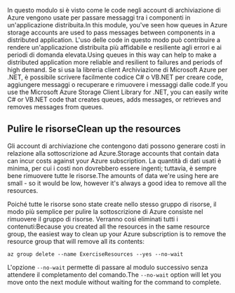 <span data-ttu-id="0863d-101">In questo modulo si è visto come le code negli account di archiviazione di Azure vengono usate per passare messaggi tra i componenti in un'applicazione distribuita.</span><span class="sxs-lookup"><span data-stu-id="0863d-101">In this module, you've seen how queues in Azure storage accounts are used to pass messages between components in a distributed application.</span></span> <span data-ttu-id="0863d-102">L'uso delle code in questo modo può contribuire a rendere un'applicazione distribuita più affidabile e resiliente agli errori e ai periodi di domanda elevata.</span><span class="sxs-lookup"><span data-stu-id="0863d-102">Using queues in this way can help to make a distributed application more reliable and resilient to failures and periods of high demand.</span></span> <span data-ttu-id="0863d-103">Se si usa la libreria client Archiviazione di Microsoft Azure per .NET, è possibile scrivere facilmente codice C# o VB.NET per creare code, aggiungere messaggi o recuperare e rimuovere i messaggi dalle code.</span><span class="sxs-lookup"><span data-stu-id="0863d-103">If you use the Microsoft Azure Storage Client Library for .NET, you can easily write C# or VB.NET code that creates queues, adds messages, or retrieves and removes messages from queues.</span></span>

## <a name="clean-up-the-resources"></a><span data-ttu-id="0863d-104">Pulire le risorse</span><span class="sxs-lookup"><span data-stu-id="0863d-104">Clean up the resources</span></span>

<span data-ttu-id="0863d-105">Gli account di archiviazione che contengono dati possono generare costi in relazione alla sottoscrizione ad Azure.</span><span class="sxs-lookup"><span data-stu-id="0863d-105">Storage accounts that contain data can incur costs against your Azure subscription.</span></span> <span data-ttu-id="0863d-106">La quantità di dati usati è minima, per cui i costi non dovrebbero essere ingenti; tuttavia, è sempre bene rimuovere tutte le risorse.</span><span class="sxs-lookup"><span data-stu-id="0863d-106">The amounts of data we're using here are small - so it would be low, however it's always a good idea to remove all the resources.</span></span>

<span data-ttu-id="0863d-107">Poiché tutte le risorse sono state create nello stesso gruppo di risorse, il modo più semplice per pulire la sottoscrizione di Azure consiste nel rimuovere il gruppo di risorse. Verranno così eliminati tutti i contenuti:</span><span class="sxs-lookup"><span data-stu-id="0863d-107">Because you created all the resources in the same resource group, the easiest way to clean up your Azure subscription is to remove the resource group that will remove all its contents:</span></span>

```azurecli
az group delete --name ExerciseResources --yes --no-wait
```

<span data-ttu-id="0863d-108">L'opzione `--no-wait` permette di passare al modulo successivo senza attendere il completamento del comando.</span><span class="sxs-lookup"><span data-stu-id="0863d-108">The `--no-wait` option will let you move onto the next module without waiting for the command to complete.</span></span>
